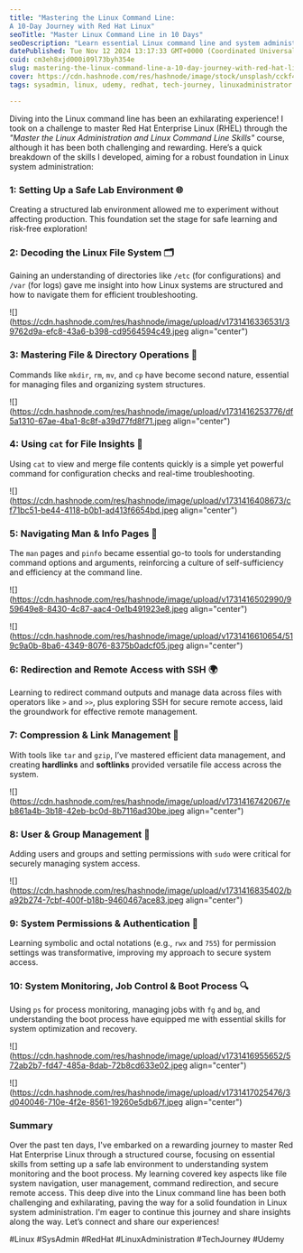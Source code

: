 ```yaml
---
title: "Mastering the Linux Command Line: 
A 10-Day Journey with Red Hat Linux"
seoTitle: "Master Linux Command Line in 10 Days"
seoDescription: "Learn essential Linux command line and system administration skills with Red Hat in 10 days"
datePublished: Tue Nov 12 2024 13:17:33 GMT+0000 (Coordinated Universal Time)
cuid: cm3eh8xjd000i09l73byh354e
slug: mastering-the-linux-command-line-a-10-day-journey-with-red-hat-linux
cover: https://cdn.hashnode.com/res/hashnode/image/stock/unsplash/cckf4TsHAuw/upload/f547a69c750fd8ef1515e87aa2812ad4.jpeg
tags: sysadmin, linux, udemy, redhat, tech-journey, linuxadministrator

---
```


Diving into the Linux command line has been an exhilarating experience! I took on a challenge to master Red Hat Enterprise Linux (RHEL) through the *"Master the Linux Administration and Linux Command Line Skills"* course, although it has been both challenging and rewarding. Here’s a quick breakdown of the skills I developed, aiming for a robust foundation in Linux system administration:

### 1: Setting Up a Safe Lab Environment 🌐

  
Creating a structured lab environment allowed me to experiment without affecting production. This foundation set the stage for safe learning and risk-free exploration!

### **2: Decoding the Linux File System** 🗂️

  
Gaining an understanding of directories like `/etc` (for configurations) and `/var` (for logs) gave me insight into how Linux systems are structured and how to navigate them for efficient troubleshooting.

![](https://cdn.hashnode.com/res/hashnode/image/upload/v1731416336531/39762d9a-efc8-43a6-b398-cd9564594c49.jpeg align="center")

### 3: Mastering File & Directory Operations 📁  

Commands like `mkdir`, `rm`, `mv`, and `cp` have become second nature, essential for managing files and organizing system structures.

![](https://cdn.hashnode.com/res/hashnode/image/upload/v1731416253776/df5a1310-67ae-4ba1-8c8f-a39d77fd8f71.jpeg align="center")

### **4: Using** `cat` for File Insights 📄  

Using `cat` to view and merge file contents quickly is a simple yet powerful command for configuration checks and real-time troubleshooting.

![](https://cdn.hashnode.com/res/hashnode/image/upload/v1731416408673/cf71bc51-be44-4118-b0b1-ad413f6654bd.jpeg align="center")

### 5: Navigating Man & Info Pages 📖  

The `man` pages and `pinfo` became essential go-to tools for understanding command options and arguments, reinforcing a culture of self-sufficiency and efficiency at the command line.

![](https://cdn.hashnode.com/res/hashnode/image/upload/v1731416502990/959649e8-8430-4c87-aac4-0e1b491923e8.jpeg align="center")

![](https://cdn.hashnode.com/res/hashnode/image/upload/v1731416610654/519c9a0b-8ba6-4349-8076-8375b0adcf05.jpeg align="center")

### 6: Redirection and Remote Access with SSH 🌍  

Learning to redirect command outputs and manage data across files with operators like `>` and `>>`, plus exploring SSH for secure remote access, laid the groundwork for effective remote management.

### 7: Compression & Link Management 🔗  

With tools like `tar` and `gzip`, I’ve mastered efficient data management, and creating **hardlinks** and **softlinks** provided versatile file access across the system.

![](https://cdn.hashnode.com/res/hashnode/image/upload/v1731416742067/eb861a4b-3b18-42eb-bc0d-8b7116ad30be.jpeg align="center")

### 8: User & Group Management 👥  

Adding users and groups and setting permissions with `sudo` were critical for securely managing system access.

![](https://cdn.hashnode.com/res/hashnode/image/upload/v1731416835402/ba92b274-7cbf-400f-b18b-9460467ace83.jpeg align="center")

### 9: System Permissions & Authentication 🔐  

Learning symbolic and octal notations (e.g., `rwx` and `755`) for permission settings was transformative, improving my approach to secure system access.

### 10: System Monitoring, Job Control & Boot Process 🔍  

Using `ps` for process monitoring, managing jobs with `fg` and `bg`, and understanding the boot process have equipped me with essential skills for system optimization and recovery.

![](https://cdn.hashnode.com/res/hashnode/image/upload/v1731416955652/572ab2b7-fd47-485a-8dab-72b8cd633e02.jpeg align="center")

![](https://cdn.hashnode.com/res/hashnode/image/upload/v1731417025476/3d040046-710e-4f2e-8561-19260e5db67f.jpeg align="center")

### Summary

Over the past ten days, I've embarked on a rewarding journey to master Red Hat Enterprise Linux through a structured course, focusing on essential skills from setting up a safe lab environment to understanding system monitoring and the boot process. My learning covered key aspects like file system navigation, user management, command redirection, and secure remote access. This deep dive into the Linux command line has been both challenging and exhilarating, paving the way for a solid foundation in Linux system administration. I'm eager to continue this journey and share insights along the way. Let’s connect and share our experiences!

#Linux #SysAdmin #RedHat #LinuxAdministration #TechJourney #Udemy